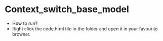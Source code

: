 # Context_switch_base_model
- How to run?
-   Right click the code.html file in the folder and open it in your favourite browser.
